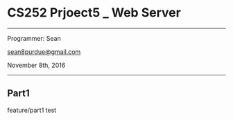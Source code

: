 # CS252 Prjoect5 _ Web Server

---------------
Programmer:  Sean 

sean8purdue@gmail.com

November 8th, 2016

---------------

## Part1

feature/part1 test
